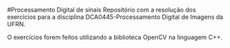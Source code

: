 #Processamento Digital de sinais
Repositório com a resolução dos exercícios para a disciplina DCA0445-Processamento Digital de Imagens da UFRN. 

O exercícios forem feitos utilizando a biblioteca OpenCV na linguagem C++.
